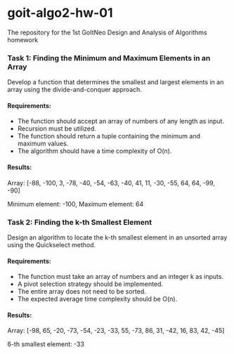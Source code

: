# goit-algo2-hw-01
The repository for the 1st GoItNeo Design and Analysis of Algorithms homework

### Task 1: Finding the Minimum and Maximum Elements in an Array
Develop a function that determines the smallest and largest elements in an array using the divide-and-conquer approach.

#### Requirements:
- The function should accept an array of numbers of any length as input.
- Recursion must be utilized.
- The function should return a tuple containing the minimum and maximum values.
- The algorithm should have a time complexity of O(n).

#### Results:
Array: [-88, -100, 3, -78, -40, -54, -63, -40, 41, 11, -30, -55, 64, 64, -99, -90]

Minimum element: -100, Maximum element: 64

### Task 2: Finding the k-th Smallest Element
Design an algorithm to locate the k-th smallest element in an unsorted array using the Quickselect method.

#### Requirements:
- The function must take an array of numbers and an integer k as inputs.
- A pivot selection strategy should be implemented.
- The entire array does not need to be sorted.
- The expected average time complexity should be O(n).

#### Results:
Array: [-98, 65, -20, -73, -54, -23, -33, 55, -73, 86, 31, -42, 16, 83, 42, -45]

6-th smallest element: -33
